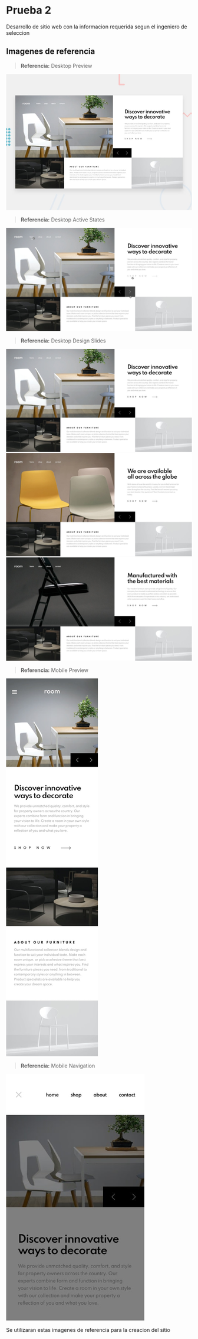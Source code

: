 # Prueba 2

Desarrollo de sitio web con la informacion requerida segun el ingeniero de seleccion

## Imagenes de referencia
> **Referencia:** Desktop Preview

![desktop-preview](./referencia/desktop-preview.jpg)

> **Referencia:** Desktop Active States

![desktop-preview](./referencia/active-states.jpg)

> **Referencia:** Desktop Design Slides

![desktop-preview](./referencia/desktop-design-slide-1.jpg)
![desktop-preview](./referencia/desktop-design-slide-2.jpg)
![desktop-preview](./referencia/desktop-design-slide-3.jpg)

> **Referencia:** Mobile Preview

![desktop-preview](./referencia/mobile-design.jpg)

> **Referencia:** Mobile Navigation

![desktop-preview](./referencia/mobile-navigation.jpg)

Se utilizaran estas imagenes de referencia para la creacion del sitio